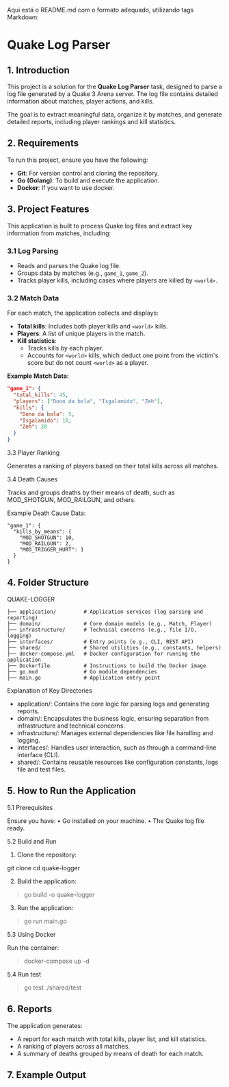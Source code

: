Aqui está o README.md com o formato adequado, utilizando tags Markdown:

# Quake Log Parser

## **1. Introduction**

This project is a solution for the **Quake Log Parser** task, designed to parse a log file generated by a Quake 3 Arena server. The log file contains detailed information about matches, player actions, and kills.

The goal is to extract meaningful data, organize it by matches, and generate detailed reports, including player rankings and kill statistics.

## **2. Requirements**

To run this project, ensure you have the following:

- **Git**: For version control and cloning the repository.
- **Go (Golang)**: To build and execute the application.
- **Docker**:  If you want to use docker.

## **3. Project Features**

This application is built to process Quake log files and extract key information from matches, including:

### **3.1 Log Parsing**

- Reads and parses the Quake log file.
- Groups data by matches (e.g., `game_1`, `game_2`).
- Tracks player kills, including cases where players are killed by `<world>`.

### **3.2 Match Data**

For each match, the application collects and displays:

- **Total kills**: Includes both player kills and `<world>` kills.
- **Players**: A list of unique players in the match.
- **Kill statistics**:
  - Tracks kills by each player.
  - Accounts for `<world>` kills, which deduct one point from the victim's score but do not count `<world>` as a player.

**Example Match Data:**

```json
"game_1": {
  "total_kills": 45,
  "players": ["Dono da bola", "Isgalamido", "Zeh"],
  "kills": {
    "Dono da bola": 5,
    "Isgalamido": 18,
    "Zeh": 20
  }
}
```

3.3 Player Ranking

Generates a ranking of players based on their total kills across all matches.

3.4 Death Causes

Tracks and groups deaths by their means of death, such as MOD_SHOTGUN, MOD_RAILGUN, and others.

Example Death Cause Data:

```
"game_1": {
  "kills_by_means": {
    "MOD_SHOTGUN": 10,
    "MOD_RAILGUN": 2,
    "MOD_TRIGGER_HURT": 1
  }
}
```

## 4. Folder Structure

QUAKE-LOGGER

```
├── application/         # Application services (log parsing and reporting)
├── domain/              # Core domain models (e.g., Match, Player)
├── infrastructure/      # Technical concerns (e.g., file I/O, logging)
├── interfaces/          # Entry points (e.g., CLI, REST API)
├── shared/              # Shared utilities (e.g., constants, helpers)
├── docker-compose.yml   # Docker configuration for running the application
├── Dockerfile           # Instructions to build the Docker image
├── go.mod               # Go module dependencies
├── main.go              # Application entry point
```

Explanation of Key Directories

- application/: Contains the core logic for parsing logs and generating reports.
- domain/: Encapsulates the business logic, ensuring separation from infrastructure and technical concerns.
- infrastructure/: Manages external dependencies like file handling and logging.
- interfaces/: Handles user interaction, such as through a command-line interface (CLI).
- shared/: Contains reusable resources like configuration constants, logs file and test files.

## 5. How to Run the Application

5.1 Prerequisites

Ensure you have:
 • Go installed on your machine.
 • The Quake log file ready.

5.2 Build and Run

 1. Clone the repository:

git clone <repository-url>
cd quake-logger

 2. Build the application:

> go build -o quake-logger

 3. Run the application:

> go run main.go

5.3 Using Docker

Run the container:

> docker-compose up -d

5.4 Run test

> go test ./shared/test

## 6. Reports

The application generates:

- A report for each match with total kills, player list, and kill statistics.
- A ranking of players across all matches.
- A summary of deaths grouped by means of death for each match.

## 7. Example Output
